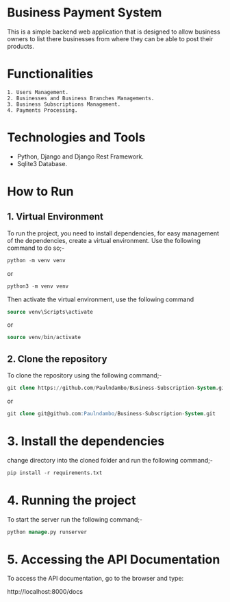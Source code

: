 # Business Payment System
This is a simple backend web application that is designed to allow business owners to list there businesses from
where they can be able to post their products.

# Functionalities
    1. Users Management.
    2. Businesses and Business Branches Managements.
    3. Business Subscriptions Management.
    4. Payments Processing.

# Technologies and Tools
- Python, Django and Django Rest Framework.
- Sqlite3 Database.

# How to Run
## 1. Virtual Environment
To run the project, you need to install dependencies, for easy management of the dependencies, create a virtual
environment. Use the following command to do so;-

```sql
python -m venv venv
```
or
```sql
python3 -m venv venv
```

Then activate the virtual environment, use the following command
```sql
source venv\Scripts\activate
```
or
```sql
source venv/bin/activate
```


## 2. Clone the repository
To clone the repository using the following command;-
```sql
git clone https://github.com/Paulndambo/Business-Subscription-System.git
```
or
```sql
git clone git@github.com:Paulndambo/Business-Subscription-System.git
```

# 3. Install the dependencies
change directory into the cloned folder and run the following command;-
```sql
pip install -r requirements.txt
```

# 4. Running the project
To start the server run the following command;-
```sql
python manage.py runserver
```

# 5. Accessing the API Documentation
To access the API documentation, go to the browser and type:
<link>http://localhost:8000/docs</link>